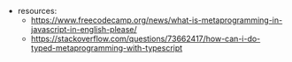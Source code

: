 


- resources: 
  - https://www.freecodecamp.org/news/what-is-metaprogramming-in-javascript-in-english-please/
  - https://stackoverflow.com/questions/73662417/how-can-i-do-typed-metaprogramming-with-typescript
